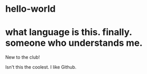 # hello-world
# what language is this.  finally. someone who understands me.
New to the club!

Isn't this the coolest.  I like Github.

